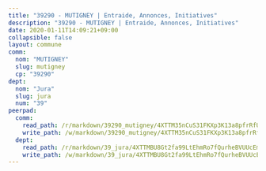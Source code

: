 ```yaml
---
title: "39290 - MUTIGNEY | Entraide, Annonces, Initiatives"
description: "39290 - MUTIGNEY | Entraide, Annonces, Initiatives"
date: 2020-01-11T14:09:21+09:00
collapsible: false
layout: commune
comm:
  nom: "MUTIGNEY"
  slug: mutigney
  cp: "39290"
dept:
  nom: "Jura"
  slug: jura
  num: "39"
peerpad:
  comm:
    read_path: /r/markdown/39290_mutigney/4XTTM35nCuS31FKXp3K13a8pfrRfUunReag6HKa6ujqFzavhr
    write_path: /w/markdown/39290_mutigney/4XTTM35nCuS31FKXp3K13a8pfrRfUunReag6HKa6ujqFzavhr-K3TgTmAtsgMyRySKtrQkaWxAC32sCtGDCAFNDJ3c4S5jKmEt7TX5GV97mDbmbofhQ86qH1CvhU7eqpCPL212eYmN2CKK9LeQYVUVGGCRQWU116FU1w6NvvGKYJVokFTxizAf8LRz
  dept:
    read_path: /r/markdown/39_jura/4XTTMBU8Gt2fa99LtEhmRo7fQurheBVUUcEmcUcrj82YN8mg7
    write_path: /w/markdown/39_jura/4XTTMBU8Gt2fa99LtEhmRo7fQurheBVUUcEmcUcrj82YN8mg7-K3TgTcNZmu4vnNMaCfgcL8UVTLrMMzc995tkrcbQnJrz2QJUTFFzY77q7ECMK21XeFnonjpMWqFzgVngXjdq8HzYe3HRbuYXbvX8ofWBv48UvWuvbrbp8aQGQQcfezWASxj7orH1
---
```


